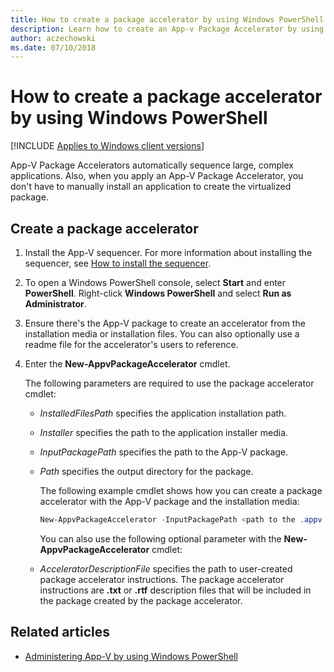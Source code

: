 ```yaml
---
title: How to create a package accelerator by using Windows PowerShell (Windows 10/11)
description: Learn how to create an App-v Package Accelerator by using Windows PowerShell. App-V Package Accelerators automatically sequence large, complex applications.
author: aczechowski
ms.date: 07/10/2018
---
```

# How to create a package accelerator by using Windows PowerShell

[!INCLUDE [Applies to Windows client versions](../includes/applies-to-windows-client-versions.md)]

App-V Package Accelerators automatically sequence large, complex applications. Also, when you apply an App-V Package Accelerator, you don't have to manually install an application to create the virtualized package.

## Create a package accelerator

1. Install the App-V sequencer. For more information about installing the sequencer, see [How to install the sequencer](appv-install-the-sequencer.md).
2. To open a Windows PowerShell console, select **Start** and enter **PowerShell**. Right-click **Windows PowerShell** and select **Run as Administrator**.
3. Ensure there's the App-V package to create an accelerator from the installation media or installation files. You can also optionally use a readme file for the accelerator's users to reference.
4. Enter the **New-AppvPackageAccelerator** cmdlet.

    The following parameters are required to use the package accelerator cmdlet:

   - *InstalledFilesPath* specifies the application installation path.
   - *Installer* specifies the path to the application installer media.
   - *InputPackagePath* specifies the path to the App-V package.
   - *Path* specifies the output directory for the package.

     The following example cmdlet shows how you can create a package accelerator with the App-V package and the installation media:

     ```PowerShell
     New-AppvPackageAccelerator -InputPackagePath <path to the .appv file> -Installer <path to the installer executable> -Path <directory of the output path>
     ```

     You can also use the following optional parameter with the **New-AppvPackageAccelerator** cmdlet:

   - *AcceleratorDescriptionFile* specifies the path to user-created package accelerator instructions. The package accelerator instructions are **.txt** or **.rtf** description files that will be included in the package created by the package accelerator.





## Related articles

- [Administering App-V by using Windows PowerShell](appv-administering-appv-with-powershell.md)
